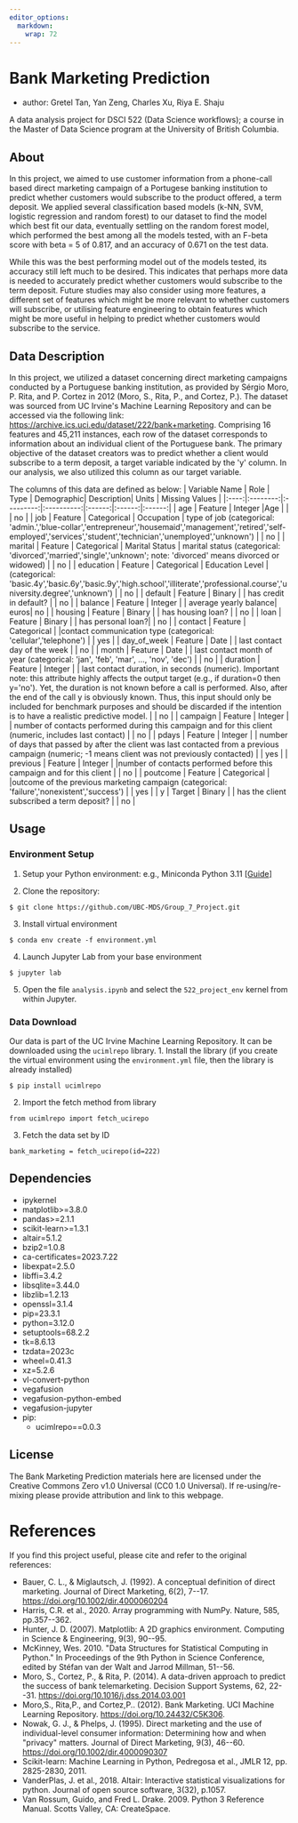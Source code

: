 ```yaml
---
editor_options: 
  markdown: 
    wrap: 72
---
```


# Bank Marketing Prediction

-   author: Gretel Tan, Yan Zeng, Charles Xu, Riya E. Shaju

A data analysis project for DSCI 522 (Data Science workflows); a course
in the Master of Data Science program at the University of British
Columbia.

## About

In this project, we aimed to use customer information from a phone-call
based direct marketing campaign of a Portugese banking institution to
predict whether customers would subscribe to the product offered, a term
deposit. We applied several classification based models (k-NN, SVM,
logistic regression and random forest) to our dataset to find the model
which best fit our data, eventually settling on the random forest model,
which performed the best among all the models tested, with an F-beta
score with beta = 5 of 0.817, and an accuracy of 0.671 on the test data.

While this was the best performing model out of the models tested, its
accuracy still left much to be desired. This indicates that perhaps more
data is needed to accurately predict whether customers would subscribe
to the term deposit. Future studies may also consider using more
features, a different set of features which might be more relevant to
whether customers will subscribe, or utilising feature engineering to
obtain features which might be more useful in helping to predict whether
customers would subscribe to the service.

## Data Description

In this project, we utilized a dataset concerning direct marketing
campaigns conducted by a Portuguese banking institution, as provided by
Sérgio Moro, P. Rita, and P. Cortez in 2012 (Moro, S., Rita, P., and
Cortez, P.). The dataset was sourced from UC Irvine's Machine Learning
Repository and can be accessed via the following link:
<https://archive.ics.uci.edu/dataset/222/bank+marketing>. Comprising 16
features and 45,211 instances, each row of the dataset corresponds to
information about an individual client of the Portuguese bank. The
primary objective of the dataset creators was to predict whether a
client would subscribe to a term deposit, a target variable indicated by
the 'y' column. In our analysis, we also utilized this column as our
target variable.

The columns of this data are defined as below: \| Variable Name \| Role
\| Type \| Demographic\| Description\| Units \| Missing Values \|
\|:----:\|:--------:\|:---------:\|:----------:\|:------:\|:------:\|:------:\|
\| age \| Feature \| Integer \|Age \| \| \| no \| \| job \| Feature \|
Categorical \| Occupation \| type of job (categorical:
'admin.','blue-collar','entrepreneur','housemaid','management','retired','self-employed','services','student','technician','unemployed','unknown')
\| \| no \| \| marital \| Feature \| Categorical \| Marital Status \|
marital status (categorical: 'divorced','married','single','unknown';
note: 'divorced' means divorced or widowed) \| \| no \| \| education \|
Feature \| Categorical \| Education Level \| (categorical:
'basic.4y','basic.6y','basic.9y','high.school','illiterate','professional.course','university.degree','unknown')
\| \| no \| \| default \| Feature \| Binary \| \| has credit in default?
\| \| no \| \| balance \| Feature \| Integer \| \| average yearly
balance\| euros\| no \| \| housing \| Feature \| Binary \| \| has
housing loan? \| \| no \| \| loan \| Feature \| Binary \| \| has
personal loan?\| \| no \| \| contact \| Feature \| Categorical \|
\|contact communication type (categorical: 'cellular','telephone') \| \|
yes \| \| day_of_week \| Feature \| Date \| \| last contact day of the
week \| \| no \| \| month \| Feature \| Date \| \| last contact month of
year (categorical: 'jan', 'feb', 'mar', ..., 'nov', 'dec') \| \| no \|
\| duration \| Feature \| Integer \| \| last contact duration, in
seconds (numeric). Important note: this attribute highly affects the
output target (e.g., if duration=0 then y='no'). Yet, the duration is
not known before a call is performed. Also, after the end of the call y
is obviously known. Thus, this input should only be included for
benchmark purposes and should be discarded if the intention is to have a
realistic predictive model. \| \| no \| \| campaign \| Feature \|
Integer \| \| number of contacts performed during this campaign and for
this client (numeric, includes last contact) \| \| no \| \| pdays \|
Feature \| Integer \| \| number of days that passed by after the client
was last contacted from a previous campaign (numeric; -1 means client
was not previously contacted) \| \| yes \| \| previous \| Feature \|
Integer \| \|number of contacts performed before this campaign and for
this client \| \| no \| \| poutcome \| Feature \| Categorical \|
\|outcome of the previous marketing campaign (categorical:
'failure','nonexistent','success') \| \| yes \| \| y \| Target \| Binary
\| \| has the client subscribed a term deposit? \| \| no \|

## Usage

### Environment Setup

1.  Setup your Python environment: e.g., Miniconda Python 3.11
    [[Guide]](https://docs.conda.io/projects/conda/en/latest/user-guide/tasks/manage-environments.html)

2.  Clone the repository:

```         
$ git clone https://github.com/UBC-MDS/Group_7_Project.git
```

3.  Install virtual environment

```         
$ conda env create -f environment.yml
```

4.  Launch Jupyter Lab from your base environment

```         
$ jupyter lab
```

5.  Open the file `analysis.ipynb` and select the `522_project_env`
    kernel from within Jupyter.

### Data Download

Our data is part of the UC Irvine Machine Learning Repository. It can be
downloaded using the `ucimlrepo` library. 1. Install the library (if you
create the virtual environment using the `environment.yml` file, then
the library is already installed)

```         
$ pip install ucimlrepo
```

2.  Import the fetch method from library

```         
from ucimlrepo import fetch_ucirepo
```

3.  Fetch the data set by ID

```         
bank_marketing = fetch_ucirepo(id=222)
```

## Dependencies

-   ipykernel
-   matplotlib\>=3.8.0
-   pandas\>=2.1.1
-   scikit-learn\>=1.3.1
-   altair=5.1.2
-   bzip2=1.0.8
-   ca-certificates=2023.7.22
-   libexpat=2.5.0
-   libffi=3.4.2
-   libsqlite=3.44.0
-   libzlib=1.2.13
-   openssl=3.1.4
-   pip=23.3.1
-   python=3.12.0
-   setuptools=68.2.2
-   tk=8.6.13
-   tzdata=2023c
-   wheel=0.41.3
-   xz=5.2.6
-   vl-convert-python
-   vegafusion
-   vegafusion-python-embed
-   vegafusion-jupyter
-   pip:
    -   ucimlrepo==0.0.3

## License

The Bank Marketing Prediction materials here are licensed under the
Creative Commons Zero v1.0 Universal (CC0 1.0 Universal). If
re-using/re-mixing please provide attribution and link to this webpage.

# References

If you find this project useful, please cite and refer to the original
references:

-   Bauer, C. L., & Miglautsch, J. (1992). A conceptual definition of
    direct marketing. Journal of Direct Marketing, 6(2), 7--17.
    <https://doi.org/10.1002/dir.4000060204>
-   Harris, C.R. et al., 2020. Array programming with NumPy. Nature,
    585, pp.357--362.
-   Hunter, J. D. (2007). Matplotlib: A 2D graphics environment.
    Computing in Science & Engineering, 9(3), 90--95.
-   McKinney, Wes. 2010. "Data Structures for Statistical Computing in
    Python." In Proceedings of the 9th Python in Science Conference,
    edited by Stéfan van der Walt and Jarrod Millman, 51--56.
-   Moro, S., Cortez, P., & Rita, P. (2014). A data-driven approach to
    predict the success of bank telemarketing. Decision Support Systems,
    62, 22--31. <https://doi.org/10.1016/j.dss.2014.03.001>
-   Moro,S., Rita,P., and Cortez,P.. (2012). Bank Marketing. UCI Machine
    Learning Repository. <https://doi.org/10.24432/C5K306>.
-   Nowak, G. J., & Phelps, J. (1995). Direct marketing and the use of
    individual-level consumer information: Determining how and when
    "privacy" matters. Journal of Direct Marketing, 9(3), 46--60.
    <https://doi.org/10.1002/dir.4000090307>
-   Scikit-learn: Machine Learning in Python, Pedregosa et al., JMLR 12,
    pp. 2825-2830, 2011.
-   VanderPlas, J. et al., 2018. Altair: Interactive statistical
    visualizations for python. Journal of open source software, 3(32),
    p.1057.
-   Van Rossum, Guido, and Fred L. Drake. 2009. Python 3 Reference
    Manual. Scotts Valley, CA: CreateSpace.

